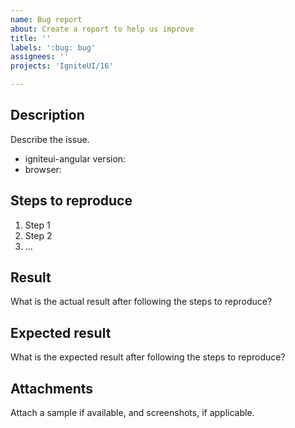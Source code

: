 ```yaml
---
name: Bug report
about: Create a report to help us improve
title: ''
labels: ':bug: bug'
assignees: ''
projects: 'IgniteUI/16'

---
```


## Description  
Describe the issue.

 * igniteui-angular version: 
 * browser: 

## Steps to reproduce  

1. Step 1
2. Step 2
3. ...

## Result  
What is the actual result after following the steps to reproduce?

## Expected result  
What is the expected result after following the steps to reproduce?


## Attachments  
Attach a sample if available, and screenshots, if applicable.  

